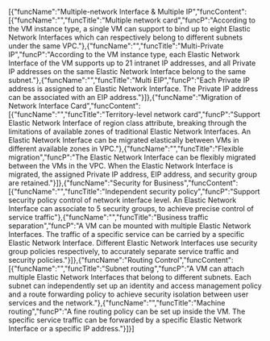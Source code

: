 [{"funcName":"Multiple-network Interface & Multiple IP","funcContent":[{"funcName":"","funcTitle":"Multiple network card","funcP":"According to the VM instance type, a single VM can support to bind up to eight Elastic Network Interfaces which can respectively belong to different subnets under the same VPC."},{"funcName":"","funcTitle":"Multi-Private IP","funcP":"According to the VM instance type, each Elastic Network Interface of the VM supports up to 21 intranet IP addresses, and all Private IP addresses on the same Elastic Network Interface belong to the same subnet."},{"funcName":"","funcTitle":"Multi EIP","funcP":"Each Private IP address is assigned to an Elastic Network Interface. The Private IP address can be associated with an EIP address."}]},{"funcName":"Migration of Network Interface Card","funcContent":[{"funcName":"","funcTitle":"Territory-level network card","funcP":"Support Elastic Network Interface of region class attribute, breaking through the limitations of available zones of traditional Elastic Network Interfaces. An Elastic Network Interface can be migrated elastically between VMs in different available zones in VPC."},{"funcName":"","funcTitle":"Flexible migration","funcP":"The Elastic Network Interface can be flexibly migrated between the VMs in the VPC. When the Elastic Network Interface is migrated, the assigned Private IP address, EIP address, and security group are retained."}]},{"funcName":"Security for Business","funcContent":[{"funcName":"","funcTitle":"Independent security policy","funcP":"Support security policy control of network interface level. An Elastic Network Interface can associate to 5 security groups, to achieve precise control of service traffic"},{"funcName":"","funcTitle":"Business traffic separation","funcP":"A VM can be mounted with multiple Elastic Network Interfaces. The traffic of a specific service can be carried by a specific Elastic Network Interface. Different Elastic Network Interfaces use security group policies respectively, to accurately separate service traffic and security policies."}]},{"funcName":"Routing Control","funcContent":[{"funcName":"","funcTitle":"Subnet routing","funcP":"A VM can attach multiple Elastic Network Interfaces that belong to different subnets. Each subnet can independently set up an identity and access management policy and a route forwarding policy to achieve security isolation between user services and the network."},{"funcName":"","funcTitle":"Machine routing","funcP":"A fine routing policy can be set up inside the VM. The specific service traffic can be forwarded by a specific Elastic Network Interface or a specific IP address."}]}]